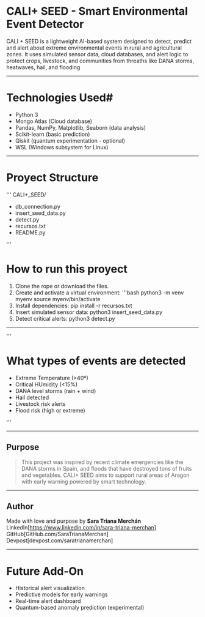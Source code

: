 # CALI+ SEED - Smart Environmental Event Detector

CALI + SEED is a lightweight AI-based system designed to detect, predict and alert about
extreme environmental events in rural and agricultural zones.
It uses simulated sensor data, cloud databases, and alert logic to protect crops, livestock, 
and communities from threaths like DANA storms, heatwaves, hail, and flooding

---

# Technologies Used#


- Python 3
- Mongo Atlas (Cloud database)
- Pandas, NumPy, Matplotlib, Seaborn (data analysis)
- Scikit-learn (basic prediction)
- Qiskit (quantum experimentation - optional)
- WSL (Windows subsystem for Linux)

---

# Proyect Structure

'''
CALI+_SEED/

- db_connection.py 
- insert_seed_data.py
- detect.py
- recursos.txt
- README.py

'''

# How to run this proyect

1. Clone the rope or download the files. 
2. Create and activate a virtual environment: 
 '''bash
 python3 -m venv myenv
 source myenv/bin/activate 
3. Install dependencies:
 pip install -r recursos.txt
4. Insert simulated sensor data:
 python3 insert_seed_data.py
5. Detect critical alerts:
 python3 detect.py


----

'''
# What types of events are detected 
- Extreme Temperature (>40º)
- Critical HUmidity (<15%)
- DANA level storms (rain + wind)
- Hail detected 
- Livestock risk alerts 
- Flood risk (high or extreme) 

'''

----

## Purpose 
> This project was inspired by recent climate emergencies like the DANA storms in Spain, and floods that have destroyed tons of fruits and vegetables.
> CALI+ SEED aims to support rural areas of Aragon with early warning powered by smart technology. 

----

## Author 

Made with love and purpose by **Sara Triana Merchán**
LinkedIn[https://www.linkedin.com/in/sara-triana-merchan]
GitHub[GitHub.com/SaraTrianaMerchan]
Devpost[devpost.com/saratrianamerchan]

----

# Future Add-On

- Historical alert visualization 
- Predictive models for early warnings 
- Real-time alert dashboard 
- Quantum-based anomaly prediction (experimental)











